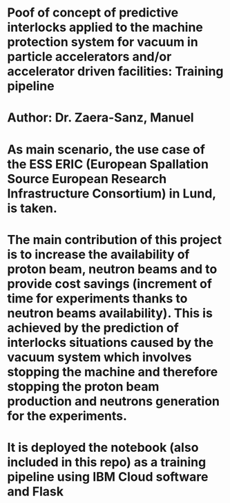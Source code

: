 # Poof of concept of predictive interlocks applied to the machine protection system for vacuum in particle accelerators and/or accelerator driven facilities: Training pipeline

# Author: Dr. Zaera-Sanz, Manuel

# As main scenario, the use case of the ESS ERIC (European Spallation Source European Research Infrastructure Consortium) in Lund, is taken.

# The main contribution of this project is to increase the availability of proton beam, neutron beams and to provide cost savings (increment of time for experiments thanks to neutron beams availability). This is achieved by the prediction of interlocks situations caused by the vacuum system which involves stopping the machine and therefore stopping the proton beam production and neutrons generation for the experiments.

# It is deployed the notebook (also included in this repo) as a training pipeline using IBM Cloud software and Flask
